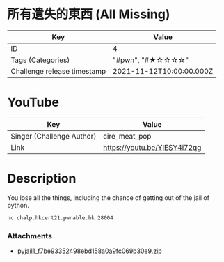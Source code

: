 # 所有遺失的東西 (All Missing)


| Key | Value |
| --- | ----- |
| ID | 4 |
| Tags (Categories) | "#pwn", "#★☆☆☆☆" |
| Challenge release timestamp | 2021-11-12T10:00:00.000Z |

# YouTube

| Key | Value |
| --- | ----- |
| Singer (Challenge Author) | cire_meat_pop
| Link | https://youtu.be/YlESY4i72qg

# Description

You lose all the things, including the chance of getting out of the jail of python.

```bash
nc chalp.hkcert21.pwnable.hk 28004
```

### Attachments

- [pyjail1_f7be93352498ebd158a0a9fc069b30e9.zip](https://file.hkcert21.pwnable.hk/pyjail1_f7be93352498ebd158a0a9fc069b30e9.zip)